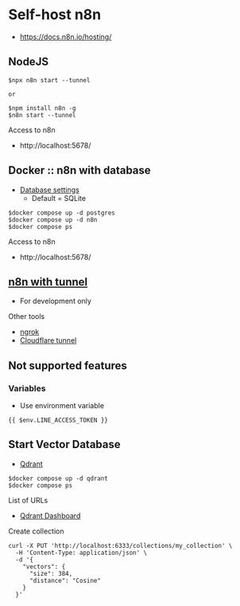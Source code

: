 # Self-host n8n
* https://docs.n8n.io/hosting/

## NodeJS
```
$npx n8n start --tunnel

or 

$npm install n8n -g
$n8n start --tunnel
```
Access to n8n
* http://localhost:5678/


## Docker :: n8n with database
* [Database settings](https://docs.n8n.io/hosting/configuration/supported-databases-settings/#postgresdb)
  * Default = SQLite
```
$docker compose up -d postgres
$docker compose up -d n8n
$docker compose ps
```

Access to n8n
* http://localhost:5678/

## [n8n with tunnel](https://docs.n8n.io/hosting/installation/docker/#n8n-with-tunnel)
* For development only

Other tools
* [ngrok](https://ngrok.com/)
* [Cloudflare tunnel](https://developers.cloudflare.com/cloudflare-one/connections/connect-networks/)


## Not supported features

### Variables
* Use environment variable
```
{{ $env.LINE_ACCESS_TOKEN }}
```

## Start Vector Database
* [Qdrant](https://qdrant.tech/)
```
$docker compose up -d qdrant
$docker compose ps
```

List of URLs
* [Qdrant Dashboard](http://localhost:6333/dashboard)

Create collection
```
curl -X PUT 'http://localhost:6333/collections/my_collection' \
  -H 'Content-Type: application/json' \
  -d '{
    "vectors": {
      "size": 384,
      "distance": "Cosine"
    }
  }'
```
